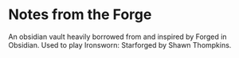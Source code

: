 # Notes from the Forge
An obsidian vault heavily borrowed from and inspired by Forged in Obsidian.  Used to play Ironsworn: Starforged by Shawn Thompkins.
